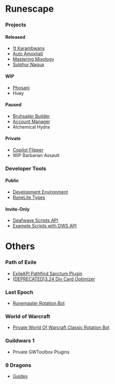 # Runescape
### Projects
#### Released
- [1t Karambwans](https://discord.com/channels/798214351899197491/1250571698718118031/1250571698718118031)
- [Auto Amoxliatl](https://discord.com/channels/798214351899197491/1292130699138170890/1292130699138170890)
- [Mastering Mixology](https://discord.com/channels/798214351899197491/1289787932424536064/1289787932424536064)
- [Sulphur Nagua](https://discord.com/channels/798214351899197491/1294419278170423408/1294419278170423408)

#### WIP
- [Phosani](https://github.com/deafwave/osrs-phosani)
- Huey

#### Paused
- [Bruhsailer Builder](https://github.com/deafwave/osrs-hcim-builder)
- [Account Manager](https://github.com/deafwave/osrs-account-manager)
- Alchemical Hydra

#### Private
- [Copilot Flipper](https://github.com/deafwave/osrs-flipper)
- WIP Barbarian Assault

### Developer Tools

#### Public
- [Development Environment](https://github.com/deafwave/osrs-botmaker-typescript)
- [RuneLite Types](https://www.npmjs.com/package/@deafwave/osrs-botmaker-types)

#### Invite-Only
- [Deafwave Scripts API](https://github.com/deafwave/osrs-botmaker-api)
- [Example Scripts with DWS API](https://github.com/deafwave/osrs-botmaker-scripts)


# Others

### Path of Exile
- [ExileAPI Pathfind Sanctum Plugin](https://github.com/ChandlerFerry/PathfindSanctum)
- [(DEPRECATED)3.24 Div Card Optimizer](https://github.com/ChandlerFerry/POE-Div-Card-Optimizer)

### Last Epoch
- [Runemaster Rotation Bot](https://github.com/ChandlerFerry/Last-Epoch-Macro)

### World of Warcraft
- [Private World Of Warcraft Classic Rotation Bot](https://github.com/deafwave/wow-scripts)

### Guildwars 1
- Private GWToolbox Plugins

### 9 Dragons
- [Guides](https://github.com/deafwave/9dragons-guide/tree/main?tab=readme-ov-file#table-of-contents)
